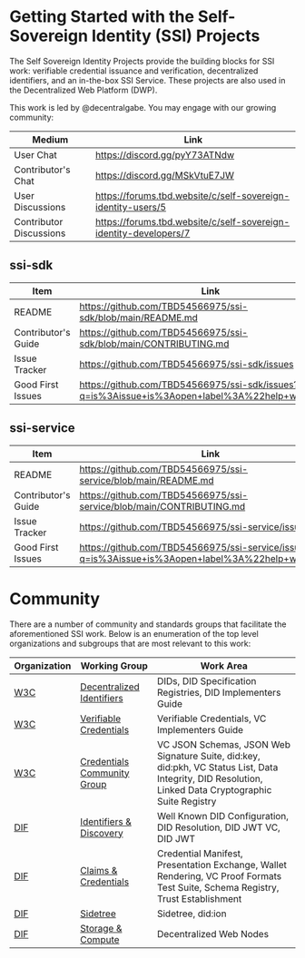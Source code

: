 # Getting Started with the Self-Sovereign Identity (SSI) Projects

The Self Sovereign Identity Projects provide the building blocks for SSI work: verifiable credential issuance and
verification, decentralized identifiers, and an in-the-box SSI Service. These projects
are also used in the Decentralized Web Platform (DWP).

This work is led by @decentralgabe. You may engage with our growing community:

| Medium                  | Link                                                               |
|-------------------------|--------------------------------------------------------------------|
| User Chat               | https://discord.gg/pyY73ATNdw                                      |
| Contributor's Chat      | https://discord.gg/MSkVtuE7JW                                      |
| User Discussions        | https://forums.tbd.website/c/self-sovereign-identity-users/5       |
| Contributor Discussions | https://forums.tbd.website/c/self-sovereign-identity-developers/7  |

## ssi-sdk

| Item                | Link                                                                                           |
|---------------------|------------------------------------------------------------------------------------------------|
| README              | https://github.com/TBD54566975/ssi-sdk/blob/main/README.md                                     |
| Contributor's Guide | https://github.com/TBD54566975/ssi-sdk/blob/main/CONTRIBUTING.md                               |
| Issue Tracker       | https://github.com/TBD54566975/ssi-sdk/issues                                                  |
| Good First Issues   | https://github.com/TBD54566975/ssi-sdk/issues?q=is%3Aissue+is%3Aopen+label%3A%22help+wanted%22 |

## ssi-service

| Item                | Link                                                                                               |
|---------------------|----------------------------------------------------------------------------------------------------|
| README              | https://github.com/TBD54566975/ssi-service/blob/main/README.md                                     |
| Contributor's Guide | https://github.com/TBD54566975/ssi-service/blob/main/CONTRIBUTING.md                               |
| Issue Tracker       | https://github.com/TBD54566975/ssi-service/issues                                                  |
| Good First Issues   | https://github.com/TBD54566975/ssi-service/issues?q=is%3Aissue+is%3Aopen+label%3A%22help+wanted%22 |

# Community

There are a number of community and standards groups that facilitate the aforementioned SSI work. Below is an
enumeration of the top level organizations and subgroups that are most relevant to this work:

| Organization                        | Working Group                                                                                    | Work Area                                                                                                                                             |
|-------------------------------------|--------------------------------------------------------------------------------------------------|-------------------------------------------------------------------------------------------------------------------------------------------------------|
| [W3C](https://www.w3.org/)          | [Decentralized Identifiers](https://www.w3.org/groups/wg/did)                                    | DIDs, DID Specification Registries, DID Implementers Guide                                                                                            | 
| [W3C](https://www.w3.org/)          | [Verifiable Credentials](https://www.w3.org/groups/wg/vc)                                        | Verifiable Credentials, VC Implementers Guide                                                                                                         | 
| [W3C](https://www.w3.org/)          | [Credentials Community Group](https://www.w3.org/community/credentials/)                         | VC JSON Schemas, JSON Web Signature Suite, did:key, did:pkh, VC Status List, Data Integrity, DID Resolution, Linked Data Cryptographic Suite Registry | 
| [DIF](https://identity.foundation/) | [Identifiers & Discovery](https://identity.foundation/working-groups/identifiers-discovery.html) | Well Known DID Configuration, DID Resolution, DID JWT VC, DID JWT                                                                                     | 
| [DIF](https://identity.foundation/) | [Claims & Credentials](https://identity.foundation/working-groups/claims-credentials.html)       | Credential Manifest, Presentation Exchange, Wallet Rendering, VC Proof Formats Test Suite, Schema Registry, Trust Establishment                       | 
| [DIF](https://identity.foundation/) | [Sidetree](https://identity.foundation/working-groups/sidetree.html)                             | Sidetree, did:ion                                                                                                                                     | 
| [DIF](https://identity.foundation/) | [Storage & Compute](https://identity.foundation/working-groups/storage-compute.html)             | Decentralized Web Nodes                                                                                                                               | 
